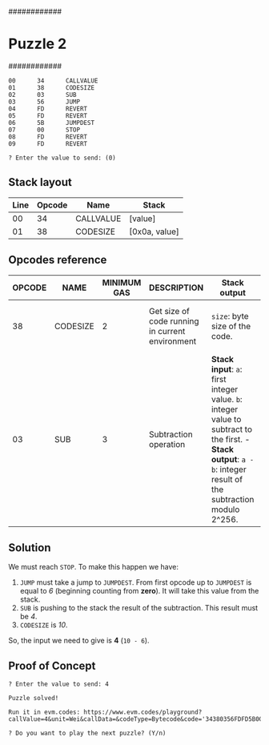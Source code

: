 ############
# Puzzle 2 #
############

```
00      34      CALLVALUE
01      38      CODESIZE
02      03      SUB
03      56      JUMP
04      FD      REVERT
05      FD      REVERT
06      5B      JUMPDEST
07      00      STOP
08      FD      REVERT
09      FD      REVERT

? Enter the value to send: (0) 
```

## Stack layout

| Line | Opcode | Name      | Stack         |
| ---- | ------ | --------- | ------------- |
| 00   | 34     | CALLVALUE | [value]       |
| 01   | 38     | CODESIZE  | [0x0a, value] |

## Opcodes reference 

| OPCODE | NAME     | MINIMUM GAS | DESCRIPTION                                     | Stack output                                                                                                                                                         | Error cases                                               |
| ------ | -------- | ----------- | ----------------------------------------------- | -------------------------------------------------------------------------------------------------------------------------------------------------------------------- | --------------------------------------------------------- |
| 38     | CODESIZE | 2           | Get size of code running in current environment | `size`: byte size of the code.                                                                                                                                       | `1.` Not enough gas. `2.` Stack overflow.                 |
| 03     | SUB      | 3           | Subtraction operation                           | **Stack input**: `a`: first integer value. `b`: integer value to subtract to the first. - **Stack output**: `a - b`: integer result of the subtraction modulo 2^256. | `1.` Not enough gas. `2.` Not enough values on the stack. |

## Solution

We must reach `STOP`. To make this happen we have:
1.  `JUMP` must take a jump to `JUMPDEST`. From first opcode up to `JUMPDEST` is equal to *6* (beginning counting from **zero**). It will take this value from the stack.
2.  `SUB` is pushing to the stack the result of the subtraction. This result must be *4*.
3.  `CODESIZE` is *10*.

So, the input we need to give is **4** (`10 - 6`).

## Proof of Concept

```
? Enter the value to send: 4

Puzzle solved!

Run it in evm.codes: https://www.evm.codes/playground?callValue=4&unit=Wei&callData=&codeType=Bytecode&code='34380356FDFD5B00FDFD'_

? Do you want to play the next puzzle? (Y/n) 

```